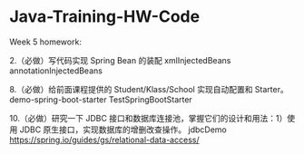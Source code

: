 # Java-Training-HW-Code
Week 5 homework:

2.（必做）写代码实现 Spring Bean 的装配
xmlInjectedBeans
annotationInjectedBeans

8.（必做）给前面课程提供的 Student/Klass/School 实现自动配置和 Starter。
demo-spring-boot-starter
TestSpringBootStarter

10.（必做）研究一下 JDBC 接口和数据库连接池，掌握它们的设计和用法：1）使用 JDBC 原生接口，实现数据库的增删改查操作。
jdbcDemo
https://spring.io/guides/gs/relational-data-access/
